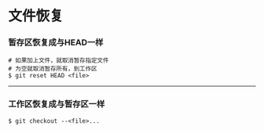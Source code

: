 # 文件恢复

### 暂存区恢复成与HEAD一样

```shell
# 如果加上文件，就取消暂存指定文件
# 为空就取消暂存所有，到工作区
$ git reset HEAD <file>
```

------

### 工作区恢复成与暂存区一样

```shell
$ git checkout --<file>...
```






